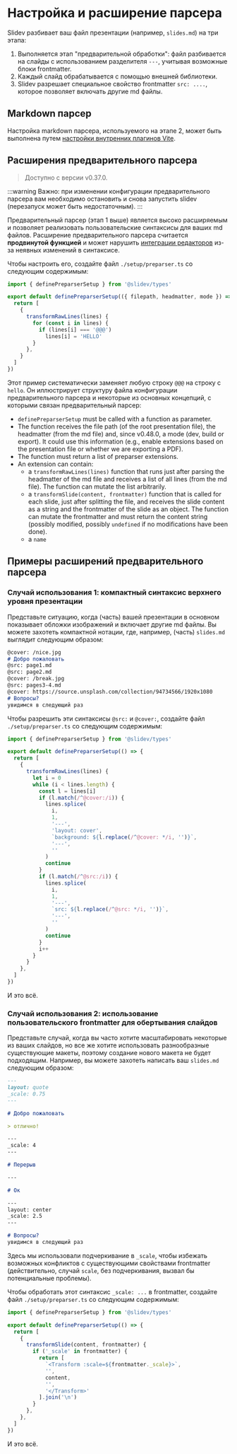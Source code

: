 # Настройка и расширение парсера

Slidev разбивает ваш файл презентации (например, `slides.md`) на три этапа:

1. Выполняется этап "предварительной обработки": файл разбивается на слайды с использованием разделителя `---`, учитывая возможные блоки frontmatter.
2. Каждый слайд обрабатывается с помощью внешней библиотеки.
3. Slidev разрешает специальное свойство frontmatter `src: ....`, которое позволяет включать другие md файлы.

## Markdown парсер

Настройка markdown парсера, используемого на этапе 2, может быть выполнена путем [настройки внутренних плагинов Vite](/custom/config-vite#configure-internal-plugins).

## Расширения предварительного парсера

> Доступно с версии v0.37.0.

:::warning
Важно: при изменении конфигурации предварительного парсера вам необходимо остановить и снова запустить slidev (перезапуск может быть недостаточным).
:::

Предварительный парсер (этап 1 выше) является высоко расширяемым и позволяет реализовать пользовательские синтаксисы для ваших md файлов. Расширение предварительного парсера считается **продвинутой функцией** и может нарушить [интеграции редакторов](/guide/editors) из-за неявных изменений в синтаксисе.

Чтобы настроить его, создайте файл `./setup/preparser.ts` со следующим содержимым:

```ts
import { definePreparserSetup } from '@slidev/types'

export default definePreparserSetup(({ filepath, headmatter, mode }) => {
  return [
    {
      transformRawLines(lines) {
        for (const i in lines) {
          if (lines[i] === '@@@')
            lines[i] = 'HELLO'
        }
      },
    }
  ]
})
```

Этот пример систематически заменяет любую строку `@@@` на строку с `hello`. Он иллюстрирует структуру файла конфигурации предварительного парсера и некоторые из основных концепций, с которыми связан предварительный парсер:

- `definePreparserSetup` must be called with a function as parameter.
- The function receives the file path (of the root presentation file), the headmatter (from the md file) and, since v0.48.0, a mode (dev, build or export). It could use this information (e.g., enable extensions based on the presentation file or whether we are exporting a PDF).
- The function must return a list of preparser extensions.
- An extension can contain:
  - a `transformRawLines(lines)` function that runs just after parsing the headmatter of the md file and receives a list of all lines (from the md file). The function can mutate the list arbitrarily.
  - a `transformSlide(content, frontmatter)` function that is called for each slide, just after splitting the file, and receives the slide content as a string and the frontmatter of the slide as an object. The function can mutate the frontmatter and must return the content string (possibly modified, possibly `undefined` if no modifications have been done).
  - a `name`

## Примеры расширений предварительного парсера

### Случай использования 1: компактный синтаксис верхнего уровня презентации

Представьте ситуацию, когда (часть) вашей презентации в основном показывает обложки изображений и включает другие md файлы. Вы можете захотеть компактной нотации, где, например, (часть) `slides.md` выглядит следующим образом:

<!-- eslint-skip -->

```md
@cover: /nice.jpg
# Добро пожаловать
@src: page1.md
@src: page2.md
@cover: /break.jpg
@src: pages3-4.md
@cover: https://source.unsplash.com/collection/94734566/1920x1080
# Вопросы?
увидимся в следующий раз
```

Чтобы разрешить эти синтаксисы `@src:` и `@cover:`, создайте файл `./setup/preparser.ts` со следующим содержимым:

```ts
import { definePreparserSetup } from '@slidev/types'

export default definePreparserSetup(() => {
  return [
    {
      transformRawLines(lines) {
        let i = 0
        while (i < lines.length) {
          const l = lines[i]
          if (l.match(/^@cover:/i)) {
            lines.splice(
              i,
              1,
              '---',
              'layout: cover',
              `background: ${l.replace(/^@cover: */i, '')}`,
              '---',
              ''
            )
            continue
          }
          if (l.match(/^@src:/i)) {
            lines.splice(
              i,
              1,
              '---',
              `src: ${l.replace(/^@src: */i, '')}`,
              '---',
              ''
            )
            continue
          }
          i++
        }
      }
    },
  ]
})
```

И это всё.

### Случай использования 2: использование пользовательского frontmatter для обертывания слайдов

Представьте случай, когда вы часто хотите масштабировать некоторые из ваших слайдов, но все же хотите использовать разнообразные существующие макеты, поэтому создание нового макета не будет подходящим.
Например, вы можете захотеть написать ваш `slides.md` следующим образом:

<!-- eslint-skip -->

```md
---
layout: quote
_scale: 0.75
---

# Добро пожаловать

> отлично!

---
_scale: 4
---

# Перерыв

---

# Ок

---
layout: center
_scale: 2.5
---

# Вопросы?
увидимся в следующий раз
```

Здесь мы использовали подчеркивание в `_scale`, чтобы избежать возможных конфликтов с существующими свойствами frontmatter (действительно, случай `scale`, без подчеркивания, вызвал бы потенциальные проблемы).

Чтобы обработать этот синтаксис `_scale: ...` в frontmatter, создайте файл `./setup/preparser.ts` со следующим содержимым:

```ts
import { definePreparserSetup } from '@slidev/types'

export default definePreparserSetup(() => {
  return [
    {
      transformSlide(content, frontmatter) {
        if ('_scale' in frontmatter) {
          return [
            `<Transform :scale=${frontmatter._scale}>`,
            '',
            content,
            '',
            '</Transform>'
          ].join('\n')
        }
      },
    },
  ]
})
```

И это всё.

